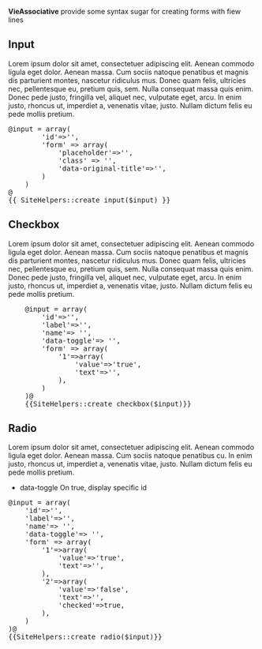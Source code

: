**VieAssociative** provide some syntax sugar for creating forms with fiew lines

## Input

Lorem ipsum dolor sit amet, consectetuer adipiscing elit. Aenean commodo ligula eget dolor. Aenean massa. Cum sociis natoque penatibus et magnis dis parturient montes, nascetur ridiculus mus. Donec quam felis, ultricies nec, pellentesque eu, pretium quis, sem. Nulla consequat massa quis enim. Donec pede justo, fringilla vel, aliquet nec, vulputate eget, arcu. In enim justo, rhoncus ut, imperdiet a, venenatis vitae, justo. Nullam dictum felis eu pede mollis pretium.

<pre>
@input = array(
        'id'=>'',
		'form' => array(
            'placeholder'=>'',
            'class' => '',
    		'data-original-title'=>'',
		)
    )
@
{{ SiteHelpers::create_input($input) }}
</pre>

## Checkbox

Lorem ipsum dolor sit amet, consectetuer adipiscing elit. Aenean commodo ligula eget dolor. Aenean massa. Cum sociis natoque penatibus et magnis dis parturient montes, nascetur ridiculus mus. Donec quam felis, ultricies nec, pellentesque eu, pretium quis, sem. Nulla consequat massa quis enim. Donec pede justo, fringilla vel, aliquet nec, vulputate eget, arcu. In enim justo, rhoncus ut, imperdiet a, venenatis vitae, justo. Nullam dictum felis eu pede mollis pretium.
<pre>
	@input = array(
        'id'=>'',
        'label'=>'',
        'name'=> '',
        'data-toggle'=> '',
        'form' => array(
            '1'=>array(
                'value'=>'true',
                'text'=>'',
            ),
        )
    )@
    {{SiteHelpers::create_checkbox($input)}}
</pre>


## Radio

Lorem ipsum dolor sit amet, consectetuer adipiscing elit. Aenean commodo ligula eget dolor. Aenean massa. Cum sociis natoque penatibus cu. In enim justo, rhoncus ut, imperdiet a, venenatis vitae, justo. Nullam dictum felis eu pede mollis pretium.
- data-toggle On true, display specific id

<pre>
@input = array(
    'id'=>'',
    'label'=>'',
    'name'=> '',
    'data-toggle'=> '',
    'form' => array(
        '1'=>array(
            'value'=>'true',
            'text'=>'',
        ),
        '2'=>array(
            'value'=>'false',
            'text'=>'',
            'checked'=>true,
        ),
    )
)@
{{SiteHelpers::create_radio($input)}}
</pre>